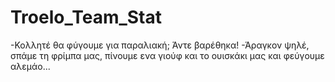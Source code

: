 # Troelo_Team_Stat
-Κολλητέ θα φύγουμε για παραλιακή; Άντε βαρέθηκα! -Άραγκον ψηλέ, σπάμε τη φρίμπα μας, πίνουμε ενα γιούφ και το ουισκάκι μας και φεύγουμε αλεμάο...
